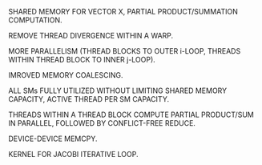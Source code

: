 SHARED MEMORY FOR VECTOR X, PARTIAL PRODUCT/SUMMATION COMPUTATION.

REMOVE THREAD DIVERGENCE WITHIN A WARP.

MORE PARALLELISM (THREAD BLOCKS TO OUTER i-LOOP, THREADS WITHIN THREAD BLOCK TO INNER j-LOOP).

IMROVED MEMORY COALESCING.

ALL SMs FULLY UTILIZED WITHOUT LIMITING SHARED MEMORY CAPACITY, ACTIVE THREAD PER SM CAPACITY.

THREADS WITHIN A THREAD BLOCK COMPUTE PARTIAL PRODUCT/SUM IN PARALLEL, FOLLOWED BY CONFLICT-FREE REDUCE.

DEVICE-DEVICE MEMCPY.

KERNEL FOR JACOBI ITERATIVE LOOP.
